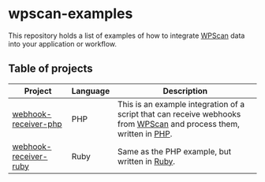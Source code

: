 # wpscan-examples

This repository holds a list of examples of how to integrate [WPScan](https://wpscan.com/) data into your application or workflow.

## Table of projects

| Project | Language | Description                                                                                                                                                       |
| ------- | -------- |-------------------------------------------------------------------------------------------------------------------------------------------------------------------|
| [webhook-receiver-php](webhook-receiver-php) | PHP | This is an example integration of a script that can receive webhooks from [WPScan](https://wpscan.com/) and process them, written in [PHP](https://www.php.net/). |
| [webhook-receiver-ruby](webhook-receiver-ruby) | Ruby | Same as the PHP example, but written in [Ruby](https://www.ruby-lang.org/).                                                                                       |

